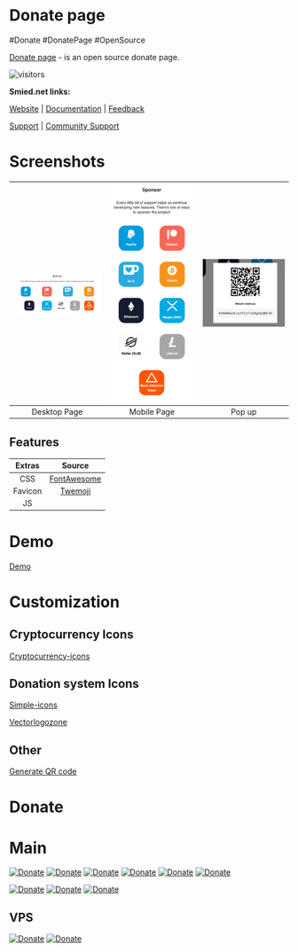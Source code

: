 # Donate page

#Donate #DonatePage #OpenSource

[Donate page](https://github.com/Smied-net/Donate-page) - is an open source donate page.

![visitors](https://visitor-badge.glitch.me/badge?page_id=Smied-net.Donate-page/)

**Smied.net links:**

[Website](https://Smied.net/) | [Documentation]() | [Feedback](https://Feedback.Smied.net/)

[Support](https://Help.Smied.net/) | [Community Support]()

# Screenshots

| <img src="./extras/design/screenshots/desktop.png" width="220px" alt="Screenshot-1" /> | <img src="./extras/design/screenshots/mobile.png" width="220px" alt="Screenshot-2" /> | <img src="./extras/design/screenshots/popup.png" width="220px" alt="Screenshot-3" /> 
|:---------:| :---------:|:---------:|
| Desktop Page | Mobile Page | Pop up |

## Features

| Extras | Source |
|:---------:| :---------:|
| CSS | [FontAwesome](https://fontawesome.com/download) |
| Favicon | [Twemoji](https://github.com/twitter/twemoji) |
| JS |  |


# Demo

[Demo](https://smied-net.github.io/Donate-page/Donate.html)

# Customization

## Cryptocurrency Icons

[Cryptocurrency-icons](https://github.com/spothq/cryptocurrency-icons/)

## Donation system Icons

[Simple-icons](https://github.com/simple-icons/simple-icons/)

[Vectorlogozone](https://github.com/VectorLogoZone/vectorlogozone/)

## Other

[Generate QR code](https://www.the-qrcode-generator.com/)

# Donate

# Main

[![Donate](https://img.shields.io/badge/Donate-PayPal-blue.svg?logo=paypal)](https://paypal.me/smirnoveduard)
[![Donate](https://img.shields.io/badge/Donate-Patreon-orange.svg?logo=patreon)](https://www.patreon.com/Smied)
[![Donate](https://img.shields.io/badge/Donate-BuyMeACoffee-yellow.svg?logo=buymeacoffee)](https://www.buymeacoffee.com/smied)
[![Donate](https://img.shields.io/badge/Donate-Kofi-blue.svg?logo=kofi)](https://ko-fi.com/smied)
[![Donate](https://img.shields.io/badge/Donate-OpenCollective-blue.svg?logo=opencollective)](https://opencollective.com/smied)
[![Donate](https://img.shields.io/badge/Donate-BountySource-blue.svg?logo=bountysource)](https://www.bountysource.com/teams/smied)

[![Donate](https://img.shields.io/badge/Donate-BitCoin-orange.svg?logo=bitcoin)](https://www.google.com/search?q=3LK6AWh6sDCcGaPCEjtTxEZbgCQzQR6i6B)
[![Donate](https://img.shields.io/badge/Donate-Ethereum-blue.svg?logo=ethereum)](https://www.google.com/search?q=0x6d563fD3BD30A9362677F912e78927fFdAf0AbEE)
[![Donate](https://img.shields.io/badge/Donate-Dash-blue.svg?logo=dash)](https://www.google.com/search?q=XfucZrzN9QfjQrXgBJyLe2gNhaSnwE7eAx)

## VPS

[![Donate](https://img.shields.io/badge/VPS.Free.$100-DigitalOcean-blue.svg?logo=digitalocean)](https://clc.to/DigitalOcean)
[![Donate](https://img.shields.io/badge/VPS-Reg.ru-blue.svg?logo=regru)](https://www.reg.ru/vps/linux?rlink=reflink-798305)
